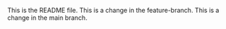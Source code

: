 This is the README file.
This is a change in the feature-branch.
This is a change in the main branch.
